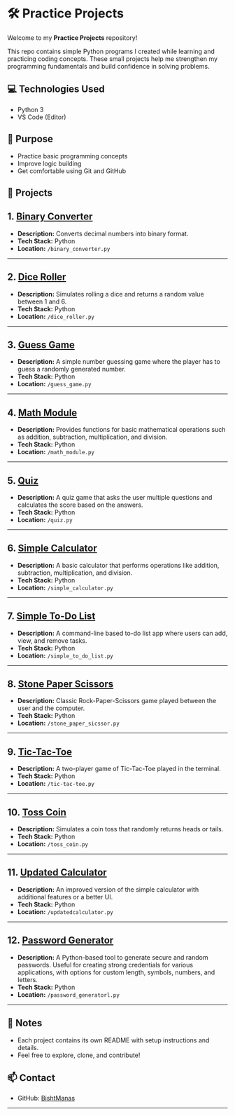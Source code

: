 # 🛠️ Practice Projects

Welcome to my **Practice Projects** repository!

This repo contains simple Python programs I created while learning and practicing coding concepts. These small projects help me strengthen my programming fundamentals and build confidence in solving problems.

## 💻 Technologies Used

- Python 3
- VS Code (Editor)

## 🧠 Purpose

- Practice basic programming concepts
- Improve logic building
- Get comfortable using Git and GitHub

## 📁 Projects
## 1. [Binary Converter](https://github.com/BishtManas/practice/blob/main/My%20projects%20/binary_converter.py)

- **Description:** Converts decimal numbers into binary format.
- **Tech Stack:** Python
- **Location:** `/binary_converter.py`

---

## 2. [Dice Roller](https://github.com/BishtManas/practice/blob/main/My%20projects%20/dice_roller.py)

- **Description:** Simulates rolling a dice and returns a random value between 1 and 6.
- **Tech Stack:** Python
- **Location:** `/dice_roller.py`

---

## 3. [Guess Game](https://github.com/BishtManas/practice/blob/main/My%20projects%20/guess_game.py)

- **Description:** A simple number guessing game where the player has to guess a randomly generated number.
- **Tech Stack:** Python
- **Location:** `/guess_game.py`

---

## 4. [Math Module](https://github.com/BishtManas/practice/blob/main/My%20projects%20/math_module.py)

- **Description:** Provides functions for basic mathematical operations such as addition, subtraction, multiplication, and division.
- **Tech Stack:** Python
- **Location:** `/math_module.py`

---

## 5. [Quiz](https://github.com/BishtManas/practice/blob/main/My%20projects%20/quiz.py)

- **Description:** A quiz game that asks the user multiple questions and calculates the score based on the answers.
- **Tech Stack:** Python
- **Location:** `/quiz.py`

---

## 6. [Simple Calculator](https://github.com/BishtManas/practice/blob/main/My%20projects%20/simple_calculator.py)

- **Description:** A basic calculator that performs operations like addition, subtraction, multiplication, and division.
- **Tech Stack:** Python
- **Location:** `/simple_calculator.py`

---

## 7. [Simple To-Do List](https://github.com/BishtManas/practice/blob/main/My%20projects%20/simple_to_do_list.py)

- **Description:** A command-line based to-do list app where users can add, view, and remove tasks.
- **Tech Stack:** Python
- **Location:** `/simple_to_do_list.py`

---

## 8. [Stone Paper Scissors](https://github.com/BishtManas/practice/blob/main/My%20projects%20/stone_paper_sicssor.py)

- **Description:** Classic Rock-Paper-Scissors game played between the user and the computer.
- **Tech Stack:** Python
- **Location:** `/stone_paper_sicssor.py`

---

## 9. [Tic-Tac-Toe](https://github.com/BishtManas/practice/blob/main/My%20projects%20/tic-tac-toe.py)

- **Description:** A two-player game of Tic-Tac-Toe played in the terminal.
- **Tech Stack:** Python
- **Location:** `/tic-tac-toe.py`

---

## 10. [Toss Coin](https://github.com/BishtManas/practice/blob/main/My%20projects%20/toss_coin.py)

- **Description:** Simulates a coin toss that randomly returns heads or tails.
- **Tech Stack:** Python
- **Location:** `/toss_coin.py`

---

## 11. [Updated Calculator](https://github.com/BishtManas/practice/blob/main/My%20projects%20/updatedcalculator.py)

- **Description:** An improved version of the simple calculator with additional features or a better UI.
- **Tech Stack:** Python
- **Location:** `/updatedcalculator.py`

---

## 12. [Password Generator](https://github.com/BishtManas/practice/blob/main/My%20projects%20/password_generatorl.py)
- **Description:** A Python-based tool to generate secure and random passwords. Useful for creating strong credentials for various applications, with options for custom length, symbols, numbers, and letters.
- **Tech Stack:** Python
- **Location:** `/password_generatorl.py`

---

## 📌 Notes

- Each project contains its own README with setup instructions and details.
- Feel free to explore, clone, and contribute!

## 📫 Contact

- GitHub: [BishtManas](https://github.com/BishtManas)

---
